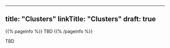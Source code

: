 
---
title: "Clusters"
linkTitle: "Clusters"
draft: true
---

{{% pageinfo %}}
TBD
{{% /pageinfo %}}

TBD


